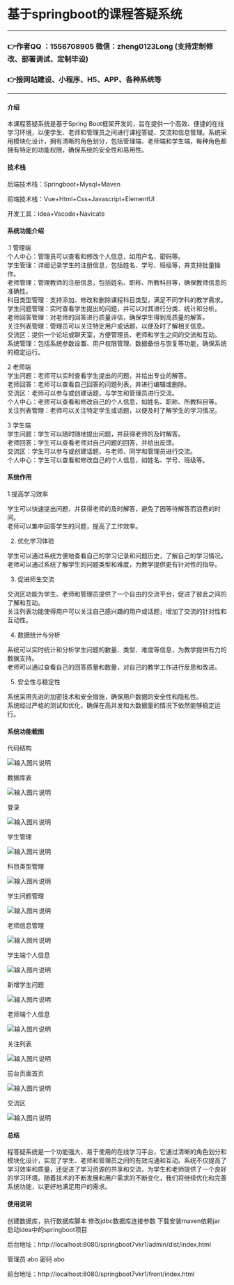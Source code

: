 # 基于springboot的课程答疑系统

---
### 👉作者QQ ：1556708905 微信：zheng0123Long (支持定制修改、部署调试、定制毕设)

### 👉接网站建设、小程序、H5、APP、各种系统等

---

#### 介绍

本课程答疑系统是基于Spring Boot框架开发的，旨在提供一个高效、便捷的在线学习环境，以便学生、老师和管理员之间进行课程答疑、交流和信息管理。系统采用模块化设计，拥有清晰的角色划分，包括管理端、老师端和学生端，每种角色都拥有特定的功能权限，确保系统的安全性和易用性。

#### 技术栈

后端技术栈：Springboot+Mysql+Maven

前端技术栈：Vue+Html+Css+Javascript+ElementUI

开发工具：Idea+Vscode+Navicate

#### 系统功能介绍

.1 管理端  
个人中心：管理员可以查看和修改个人信息，如用户名、密码等。  
学生管理：详细记录学生的注册信息，包括姓名、学号、班级等，并支持批量操作。  
老师管理：管理教师的注册信息，包括姓名、职称、所教科目等，确保教师信息的准确性。  
科目类型管理：支持添加、修改和删除课程科目类型，满足不同学科的教学需求。  
学生问题管理：实时查看学生提出的问题，并可以对其进行分类、统计和分析。  
老师回答管理：对老师的回答进行质量评估，确保学生得到高质量的解答。  
关注列表管理：管理员可以关注特定用户或话题，以便及时了解相关信息。  
交流区：提供一个论坛或聊天室，方便管理员、老师和学生之间的交流和互动。  
系统管理：包括系统参数设置、用户权限管理、数据备份与恢复等功能，确保系统的稳定运行。  

2 老师端  
学生问题：老师可以实时查看学生提出的问题，并给出专业的解答。  
老师回答：老师可以查看自己回答的问题列表，并进行编辑或删除。  
交流区：老师可以参与或创建话题，与学生和管理员进行交流。  
个人中心：老师可以查看和修改自己的个人信息，如姓名、职称、所教科目等。  
关注列表管理：老师可以关注特定学生或话题，以便及时了解学生的学习情况。  

3 学生端  
学生问题：学生可以随时随地提出问题，并获得老师的及时解答。  
老师回答：学生可以查看老师对自己问题的回答，并给出反馈。  
交流区：学生可以参与或创建话题，与老师、同学和管理员进行交流。  
个人中心：学生可以查看和修改自己的个人信息，如姓名、学号、班级等。  

#### 系统作用

1.提高学习效率  

学生可以快速提出问题，并获得老师的及时解答，避免了因等待解答而浪费的时间。  
老师可以集中回答学生的问题，提高了工作效率。  

2. 优化学习体验  

学生可以通过系统方便地查看自己的学习记录和问题历史，了解自己的学习情况。  
老师可以通过系统了解学生的问题类型和难度，为教学提供更有针对性的指导。  

3. 促进师生交流  

交流区功能为学生、老师和管理员提供了一个自由的交流平台，促进了彼此之间的了解和互动。  
关注列表功能使得用户可以关注自己感兴趣的用户或话题，增加了交流的针对性和互动性。  

4. 数据统计与分析  

系统可以实时统计和分析学生问题的数量、类型、难度等信息，为教学提供有力的数据支持。  
老师可以通过查看自己的回答质量和数量，对自己的教学工作进行反思和改进。  

5. 安全性与稳定性  

系统采用先进的加密技术和安全措施，确保用户数据的安全性和隐私性。  
系统经过严格的测试和优化，确保在高并发和大数据量的情况下依然能够稳定运行。  
 
#### 系统功能截图

代码结构

![输入图片说明](images/46eea76bdb5d9090c084cfef8c19da4.png)

数据库表

![输入图片说明](images/9fd58bba2a7367a7ddf44c92ef001e3.png)

登录

![输入图片说明](images/f2705d51cbea6d67fe1a1b5382aebf8.png)

学生管理

![输入图片说明](images/a538ff8f29f3cfa2f7b0283e2109c8d.png)

科目类型管理

![输入图片说明](images/6f74bf7f8cfe38ca3cd77c7ca76cc7f.png)

学生问题管理

![输入图片说明](images/f120f9924f64a51dcae80828d012ad1.png)

老师信息管理

![输入图片说明](images/3e7858b7616b8d7bc3de969835d5414.png)

学生端个人信息

![输入图片说明](images/4e89b43aa35d5aff906f703b4c68292.png)

新增学生问题

![输入图片说明](images/10135f590763153bc767a18763c99e5.png)

老师端个人信息

![输入图片说明](images/5a6f57a8f5622400cabd44b06c6306e.png)

关注列表

![输入图片说明](images/f960b2d6505a0e1bde4da0be6161b94.png)

前台页面首页

![输入图片说明](images/118019e724659266da0df1a21b86063.png)

交流区

![输入图片说明](images/23c3166ce98fa0b4793a078d708d634.png)

#### 总结

程答疑系统是一个功能强大、易于使用的在线学习平台，它通过清晰的角色划分和模块化设计，实现了学生、老师和管理员之间的有效沟通和互动。系统不仅提高了学习效率和质量，还促进了学习资源的共享和交流，为学生和老师提供了一个良好的学习环境。随着技术的不断发展和用户需求的不断变化，我们将继续优化和完善系统功能，以更好地满足用户的需求。

#### 使用说明

创建数据库，执行数据库脚本 修改jdbc数据库连接参数 下载安装maven依赖jar 启动idea中的springboot项目

后台地址：http://localhost:8080/springboot7vkr1/admin/dist/index.html

管理员  abo 密码 abo

前台地址：http://localhost:8080/springboot7vkr1/front/index.html
